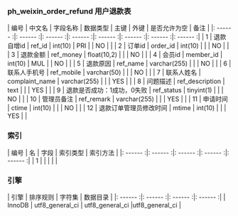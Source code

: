 ### ph_weixin_order_refund 用户退款表
|  编号  |  中文名  |  字段名称  |  数据类型  |  主键  |  外键  |  是否允许为空  |  备注  |
|: ------ :|: ------ :|: ------ :|: ------ :|: ------ :|: ------ :|: ------ :|: ------ :|
| 1 | 退款自增id | ref_id | int(10) | PRI |  | NO |  |
| 2 | 订单id | order_id | int(10) |  |  | NO |  |
| 3 | 退款金额 | ref_money | float(10,2) |  |  | NO |  |
| 4 | 会员id | member_id | int(10) | MUL |  | NO |  |
| 5 | 退款原因 | ref_name | varchar(255) |  |  | NO |  |
| 6 | 联系人手机号 | ref_mobile | varchar(50) |  |  | NO |  |
| 7 | 联系人姓名 | complaint_name | varchar(255) |  |  | YES |  |
| 8 | 问题描述 | ref_description | text |  |  | YES |  |
| 9 | 退款是否成功：1成功，0失败 | ref_status | tinyint(1) |  |  | NO |  |
| 10 | 管理员备注 | ref_remark | varchar(255) |  |  | YES |  |
| 11 | 申请时间 | ctime | int(10) |  |  | NO |  |
| 12 | 退款订单管理员修改时间 | mtime | int(10) |  |  | YES |  |

### 索引

|  编号  |  名  |  字段  |  索引类型  |  索引方法  |
|: ------ :|: ------ :|: ------ :|: ------ :|: ------ :|
|   1 |    |    |    |    |

### 引擎

|  引擎  |  排序规则  |  字符集  |  数据目录  |
|: ------ :|: ------ :|: ------ :|: ------ :|
| InnoDB | utf8_general_ci | utf8_general_ci |utf8_general_ci |
